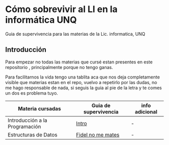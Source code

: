 # Cómo sobrevivir al LI en la informática UNQ
Guia de supervivencia para las materias de la Lic. informatica, UNQ


## Introducción
Para empezar no todas las materias que cursé estan presentes en este repositorio , principalmente porque no tengo ganas.

Para facilitarnos la vida tengo una tablita aca que nos deja completamente visible que materias estan en el repo, vuelvo a repetirlo por las dudas, no me hago responsable de nada, si seguis la guia al pie de la letra y te comes un dos es problema tuyo.

| Materia cursadas| Guia de supervivencia | info adicional |
|----------------|----------------|----------------|
| Introducción a la Programación   |[Intro](https://github.com/PullolilEzequiel/HowToSurvive_LI_UNQ/blob/main/materias/intro.md)|-|
| Estructuras de Datos   |[Fidel no me mates](https://github.com/PullolilEzequiel/HowToSurvive_LI_UNQ/materias/EstrD)|-|


